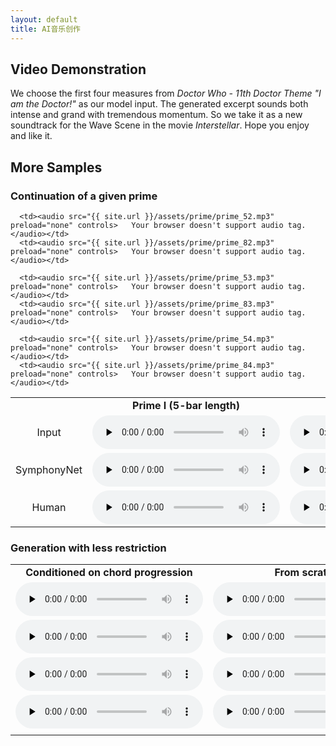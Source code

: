 ```yaml
---
layout: default
title: AI音乐创作
---
```



## Video Demonstration
We choose the first four measures from *Doctor Who - 11th Doctor Theme "I am the Doctor!"* as our model input. The generated excerpt sounds both intense and grand with tremendous momentum. So we take it as a new soundtrack for the Wave Scene in the movie *Interstellar*. Hope you enjoy and like it.
## More Samples

### Continuation of a given prime

<table>
   <tr>
      <td></td>
      <td align="center"><b>Prime I (5-bar length)</b></td>
      <td align="center"><b>Prime II (8-bar length)</b></td>
   </tr>
   <tr>
      <td align="center">Input</td>
      <td><audio src="{{ site.url }}/assets/prime/prime_5.mp3" preload="none" controls>   Your browser doesn't support audio tag. </audio></td>
      <td><audio src="{{ site.url }}/assets/prime/prime_8.mp3" preload="none" controls>   Your browser doesn't support audio tag. </audio></td>
   </tr>
   <tr>
      <td rowspan="4" align="center">SymphonyNet</td>
      <td><audio src="{{ site.url }}/assets/prime/prime_51.mp3" preload="none" controls>   Your browser doesn't support audio tag. </audio></td>
      <td><audio src="{{ site.url }}/assets/prime/prime_81.mp3" preload="none" controls>   Your browser doesn't support audio tag. </audio></td>
   </tr>
   <tr>
      
      <td><audio src="{{ site.url }}/assets/prime/prime_52.mp3" preload="none" controls>   Your browser doesn't support audio tag. </audio></td>
      <td><audio src="{{ site.url }}/assets/prime/prime_82.mp3" preload="none" controls>   Your browser doesn't support audio tag. </audio></td>
   </tr>
   <tr>
      
      <td><audio src="{{ site.url }}/assets/prime/prime_53.mp3" preload="none" controls>   Your browser doesn't support audio tag. </audio></td>
      <td><audio src="{{ site.url }}/assets/prime/prime_83.mp3" preload="none" controls>   Your browser doesn't support audio tag. </audio></td>
   </tr>
   <tr>
      
      <td><audio src="{{ site.url }}/assets/prime/prime_54.mp3" preload="none" controls>   Your browser doesn't support audio tag. </audio></td>
      <td><audio src="{{ site.url }}/assets/prime/prime_84.mp3" preload="none" controls>   Your browser doesn't support audio tag. </audio></td>
   </tr>
   <tr>
      <td align="center">Human</td>
      <td><audio src="{{ site.url }}/assets/prime/prime_50.mp3" preload="none" controls>   Your browser doesn't support audio tag. </audio></td>
      <td><audio src="{{ site.url }}/assets/prime/prime_80.mp3" preload="none" controls>   Your browser doesn't support audio tag. </audio></td>
   </tr>
</table>

### Generation with less restriction



<table> 
   <tr>
      <td align="center"><b>      Conditioned on chord progression    </b></td>
      <td align="center"><b>              From scratch              </b></td>
   </tr>
   <tr>
      <td>  <audio src="{{ site.url }}/assets/chord/chord1.mp3" preload="none" controls>   Your browser doesn't support audio tag. </audio></td>
      <td><audio src="{{ site.url }}/assets/unconditioned/scratch1.mp3" preload="none" controls>   Your browser doesn't support audio tag. </audio></td>
   </tr>
   <tr>
      <td>  <audio src="{{ site.url }}/assets/chord/chord2.mp3" preload="none" controls>   Your browser doesn't support audio tag. </audio></td>
      <td><audio src="{{ site.url }}/assets/unconditioned/scratch2.mp3" preload="none" controls>   Your browser doesn't support audio tag. </audio></td>
   </tr>
   <tr>
      <td>  <audio src="{{ site.url }}/assets/chord/chord3.mp3" preload="none" controls>   Your browser doesn't support audio tag. </audio></td>
      <td><audio src="{{ site.url }}/assets/unconditioned/scratch3.mp3" preload="none" controls>   Your browser doesn't support audio tag. </audio></td>
   </tr>
   <tr>
      <td>  <audio src="{{ site.url }}/assets/chord/chord4.mp3" preload="none" controls>   Your browser doesn't support audio tag. </audio></td>
      <td><audio src="{{ site.url }}/assets/unconditioned/scratch4.mp3" preload="none" controls>   Your browser doesn't support audio tag. </audio></td>
   </tr>
   <tr>
      <td></td>
   </tr>
</table>
